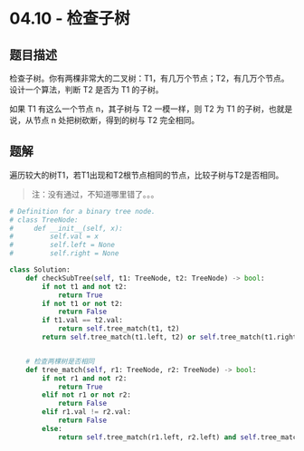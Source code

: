 # 04.10 - 检查子树

## 题目描述
检查子树。你有两棵非常大的二叉树：T1，有几万个节点；T2，有几万个节点。设计一个算法，判断 T2 是否为 T1 的子树。

如果 T1 有这么一个节点 n，其子树与 T2 一模一样，则 T2 为 T1 的子树，也就是说，从节点 n 处把树砍断，得到的树与 T2 完全相同。


## 题解
遍历较大的树T1，若T1出现和T2根节点相同的节点，比较子树与T2是否相同。  
> 注：没有通过，不知道哪里错了。。。
```python
# Definition for a binary tree node.
# class TreeNode:
#     def __init__(self, x):
#         self.val = x
#         self.left = None
#         self.right = None

class Solution:
    def checkSubTree(self, t1: TreeNode, t2: TreeNode) -> bool:
        if not t1 and not t2:
            return True
        if not t1 or not t2:
            return False
        if t1.val == t2.val:
            return self.tree_match(t1, t2)
        return self.tree_match(t1.left, t2) or self.tree_match(t1.right, t2)


    # 检查两棵树是否相同
    def tree_match(self, r1: TreeNode, r2: TreeNode) -> bool:
        if not r1 and not r2:
            return True
        elif not r1 or not r2:
            return False
        elif r1.val != r2.val:
            return False
        else:
            return self.tree_match(r1.left, r2.left) and self.tree_match(r1.right, r2.right)
```
